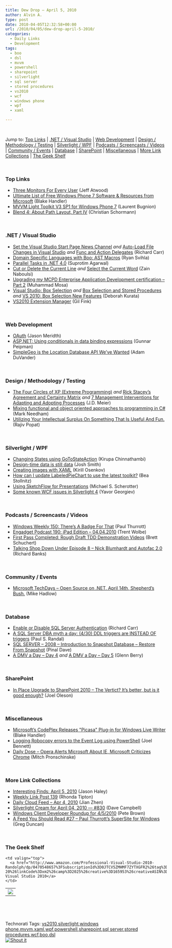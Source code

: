 ```yaml
---
title: Dew Drop – April 5, 2010
author: Alvin A.
type: post
date: 2010-04-05T12:32:58+00:00
url: /2010/04/05/dew-drop-april-5-2010/
categories:
  - Daily Links
  - Development
tags:
  - boo
  - dsl
  - mvvm
  - powershell
  - sharepoint
  - silverlight
  - sql server
  - stored procedures
  - vs2010
  - wcf
  - windows phone
  - wpf
  - xaml

---
```

&#160;

Jump to: [Top Links][1] | [.NET / Visual Studio][2] | [Web Development][3] | [Design / Methodology / Testing][4] | [Silverlight / WPF][5] | [Podcasts / Screencasts / Videos][6] | [Community / Events][7] | [Database][8] | [SharePoint][9] | [Miscellaneous][10] | [More Link Collections][11] | [The Geek Shelf][12] 

&#160;

### <a name="top"></a>Top Links

  * [Three Monitors For Every User][13] (Jeff Atwood)
  * [Ultimate List of Free Windows Phone 7 Software & Resources from Microsoft][14] (Blake Handler)
  * [MVVM Light Toolkit V3 SP1 for Windows Phone 7][15] (Laurent Bugnion)
  * [Blend 4: About Path Layout, Part IV][16] (Christian Schormann)

&#160;

### <a name="dotnet"></a>.NET / Visual Studio

  * [Set the Visual Studio Start Page News Channel][17] _and_&#160;[Auto-Load File Changes in Visual Studio][18] _and_&#160;[Func and Action Delegates][19] (Richard Carr)
  * [Domain Specific Languages with Boo: AST Macros][20] (Ryan Svihla)
  * [Parallel Tasks in .NET 4.0][21] (Suprotim Agarwal)
  * [Cut or Delete the Current Line][22] _and_&#160;[Select the Current Word][23] (Zain Naboulsi)
  * [Upgrading my MCPD Enterprise Application Development certification – Part 2][24] (Muhammad Mosa)
  * [Visual Studio: Box Selection][25] _and_&#160;[Box Selection and Stored Procedures][26] _and_&#160;[VS 2010: Box Selection New Features][27] (Deborah Kurata)
  * [VS2010 Extension Manager][28] (Gil Fink)

&#160;

### <a name="web"></a>Web Development

  * [OAuth][29] (Jason Meridth)
  * [ASP.NET: Using conditionals in data binding expressions][30] (Gunnar Peipman)
  * [SimpleGeo is the Location Database API We’ve Wanted][31] (Adam DuVander)

&#160;

### <a name="design"></a>Design / Methodology / Testing

  * [The Four Circles of XP (Extreme Programming)][32] _and_&#160;[Rick Stacey’s Agreement and Certainty Matrix][33] _and_&#160;[7 Management Interventions for Adapting and Adopting Processes][34] (J.D. Meier)
  * [Mixing functional and object oriented approaches to programming in C#][35] (Mark Needham)
  * [Utilizing Your Intellectual Surplus On Something That Is Useful And Fun.][36] (Rajiv Popat)

&#160;

### <a name="silverlight"></a>Silverlight / WPF

  * [Changing States using GoToStateAction][37] (Kirupa Chinnathambi)
  * [Design-time data is still data][38] (Josh Smith)
  * [Creating images with XAML][39] (Kirill Osenkov)
  * [How can I update LabeledPieChart to use the latest toolkit?][40] (Bea Stollnitz)
  * [Using SketchFlow for Presentations][41] (Michael S. Scherotter)
  * [Some known WCF issues in Silverlight 4][42] (Yavor Georgiev)

&#160;

### <a name="podcasts"></a>Podcasts / Screencasts / Videos

  * [Windows Weekly 150: There&#8217;s A Badge For That][43] (Paul Thurrott)
  * [Engadget Podcast 190: iPad Edition &#8211; 04.04.2010][44] (Trent Wolbe)
  * [First Pass Completed: Rough Draft TDD Demonstration Videos][45] (Brett Schuchert)
  * [Talking Shop Down Under Episode 8 &#8211; Nick Blumhardt and Autofac 2.0][46] (Richard Banks)

&#160;

### <a name="events"></a>Community / Events

  * [Microsoft TechDays – Open Source on .NET. April 14th, Shepherd’s Bush.][47] (Mike Hadlow)

&#160;

### <a name="db"></a>Database

  * [Enable or Disable SQL Server Authentication][48] (Richard Carr)
  * [A SQL Server DBA myth a day: (4/30) DDL triggers are INSTEAD OF triggers][49] (Paul S. Randal)
  * [SQL SERVER – 2008 – Introduction to Snapshot Database – Restore From Snapshot][50] (Pinal Dave)
  * [A DMV a Day – Day 4][51] _and_&#160;[A DMV a Day – Day 5][52] (Glenn Berry)

&#160;

### <a name="sp"></a>SharePoint

  * [In Place Upgrade to SharePoint 2010 – The Vertict? It’s better, but is it good enough?][53] (Joel Oleson)

&#160;

### <a name="misc"></a>Miscellaneous

  * [Microsoft&#8217;s CodePlex Releases "Picasa" Plug-in for Windows Live Writer][54] (Blake Handler)
  * [Logging Robocopy errors to the Event Log using PowerShell][55] (Joel Bennett)
  * [Daily Dose &#8211; Opera Alerts Microsoft About IE, Microsoft Criticizes Chrome][56] (Mitch Pronschinske)

&#160;

### <a name="links"></a>More Link Collections

  * [Interesting Finds: April 5, 2010][57] (Jason Haley)
  * [Weekly Link Post 139][58] (Rhonda Tipton)
  * [Daily Cloud Feed &#8211; Apr 4, 2010][59] (Jian Zhen)
  * [Silverlight Cream for April 04, 2010 &#8212; #830][60] (Dave Campbell)
  * [Windows Client Developer Roundup for 4/5/2010][61] (Pete Brown)
  * [A Feed You Should Read #27 &#8211; Paul Thurrott&#8217;s SuperSite for Windows][62] (Greg Duncan)

&#160;

### <a name="shelf"></a>The Geek Shelf

<table border="0" cellspacing="0" cellpadding="0">
  <tr>
    <td>
      <img data-recalc-dims="1" decoding="async" src="https://i0.wp.com/ecx.images-amazon.com/images/I/5186JUtEY%252BL._SL160_.jpg?w=660" />
    </td>
    
    <td valign="top">
      <a href="http://www.amazon.com/Professional-Visual-Studio-2010-Randolph/dp/0470548657%3FSubscriptionId%3D0JTCV5ZMHMF7ZYTXGFR2%26tag%3Dalvinashcraft-20%26linkCode%3Dxm2%26camp%3D2025%26creative%3D165953%26creativeASIN%3D0470548657">Professional Visual Studio 2010</a>
    </td>
  </tr>
</table>

&#160;

<div style="padding-bottom: 0px; margin: 0px; padding-left: 0px; padding-right: 0px; display: inline; float: none; padding-top: 0px" id="scid:C16BAC14-9A3D-4c50-9394-FBFEF7A93539:767e1871-7949-48b7-9f7f-d66e98d33164" class="wlWriterSmartContent">
  <!--dotnetkickit-->
</div>

&#160;

<div style="padding-bottom: 0px; margin: 0px; padding-left: 0px; padding-right: 0px; display: inline; float: none; padding-top: 0px" id="scid:0767317B-992E-4b12-91E0-4F059A8CECA8:2f01ac8b-397f-4b97-80ef-762ebd46a415" class="wlWriterSmartContent">
  Technorati Tags: <a href="http://technorati.com/tags/vs2010" rel="tag">vs2010</a>,<a href="http://technorati.com/tags/silverlight" rel="tag">silverlight</a>,<a href="http://technorati.com/tags/windows+phone" rel="tag">windows phone</a>,<a href="http://technorati.com/tags/mvvm" rel="tag">mvvm</a>,<a href="http://technorati.com/tags/xaml" rel="tag">xaml</a>,<a href="http://technorati.com/tags/wpf" rel="tag">wpf</a>,<a href="http://technorati.com/tags/powershell" rel="tag">powershell</a>,<a href="http://technorati.com/tags/sharepoint" rel="tag">sharepoint</a>,<a href="http://technorati.com/tags/sql+server" rel="tag">sql server</a>,<a href="http://technorati.com/tags/stored+procedures" rel="tag">stored procedures</a>,<a href="http://technorati.com/tags/wcf" rel="tag">wcf</a>,<a href="http://technorati.com/tags/boo" rel="tag">boo</a>,<a href="http://technorati.com/tags/dsl" rel="tag">dsl</a>
</div>

<div class="wlWriterHeaderFooter" style="margin:0px; padding:0px 0px 0px 0px;">
  <div class="shoutIt">
    <a rev="vote-for" href="http://dotnetshoutout.com/Submit?url=http%3a%2f%2fwww.alvinashcraft.com%2f2010%2f04%2f05%2fdew-drop-april-5-2010%2f&title=Dew+Drop+-+April+5%2c+2010"><img decoding="async" alt="Shout it" src="http://dotnetshoutout.com/image.axd?url=https://morningdew-bpc6g3a0fgaxdxcu.eastus2-01.azurewebsites.net/2010/04/05/dew-drop-april-5-2010/" style="border:0px" /></a>
  </div>
</div>

 [1]: https://morningdew-bpc6g3a0fgaxdxcu.eastus2-01.azurewebsites.net/#top
 [2]: https://morningdew-bpc6g3a0fgaxdxcu.eastus2-01.azurewebsites.net/#dotnet
 [3]: https://morningdew-bpc6g3a0fgaxdxcu.eastus2-01.azurewebsites.net/#web
 [4]: https://morningdew-bpc6g3a0fgaxdxcu.eastus2-01.azurewebsites.net/#design
 [5]: https://morningdew-bpc6g3a0fgaxdxcu.eastus2-01.azurewebsites.net/#silverlight
 [6]: https://morningdew-bpc6g3a0fgaxdxcu.eastus2-01.azurewebsites.net/#podcasts
 [7]: https://morningdew-bpc6g3a0fgaxdxcu.eastus2-01.azurewebsites.net/#events
 [8]: https://morningdew-bpc6g3a0fgaxdxcu.eastus2-01.azurewebsites.net/#db
 [9]: https://morningdew-bpc6g3a0fgaxdxcu.eastus2-01.azurewebsites.net/#sp
 [10]: https://morningdew-bpc6g3a0fgaxdxcu.eastus2-01.azurewebsites.net/#misc
 [11]: https://morningdew-bpc6g3a0fgaxdxcu.eastus2-01.azurewebsites.net/#links
 [12]: https://morningdew-bpc6g3a0fgaxdxcu.eastus2-01.azurewebsites.net/#shelf
 [13]: http://www.codinghorror.com/blog/2010/04/three-monitors-for-every-user.html
 [14]: http://bhandler.spaces.live.com/Blog/cns!70F64BC910C9F7F3!8195.entry
 [15]: http://feedproxy.google.com/~r/galasoft/~3/z2LTnsNZNlg/mvvm-light-toolkit-v3-sp1-for-windows-phone-7.aspx
 [16]: http://electricbeach.org/?p=653
 [17]: http://feedproxy.google.com/~r/BlackwaspLatestAdditions/~3/U5wyxjAjrg4/VSStartPageFeed.aspx
 [18]: http://feedproxy.google.com/~r/BlackwaspLatestAdditions/~3/a_rGDVrOd54/VSAutoLoad.aspx
 [19]: http://feedproxy.google.com/~r/BlackwaspLatestAdditions/~3/vMLuDDMJl4s/FuncAction.aspx
 [20]: http://feedproxy.google.com/~r/LosTechies/~3/xdQU0TGg89o/domain-specific-languages-with-boo-ast-macros.aspx
 [21]: http://feedproxy.google.com/~r/netCurryRecentArticles/~3/sGSkpXhwEgM/ShowArticle.aspx
 [22]: http://feedproxy.google.com/~r/zainnab/~3/hcC3SpiC794/cut-or-delete-the-current-line-vstipedit0038.aspx
 [23]: http://feedproxy.google.com/~r/zainnab/~3/moFJD3oFin8/select-the-current-word-vstipedit0039.aspx
 [24]: http://feedproxy.google.com/~r/MosesOfEgyptBlog/~3/j1eMPgXXqS8/post.aspx
 [25]: http://msmvps.com/blogs/deborahk/archive/2010/04/04/visual-studio-box-selection.aspx
 [26]: http://msmvps.com/blogs/deborahk/archive/2010/04/04/box-selection-and-stored-procedures.aspx
 [27]: http://msmvps.com/blogs/deborahk/archive/2010/04/04/vs-2010-box-selection-updates.aspx
 [28]: http://dotnet.dzone.com/news/vs2010-extension-manager
 [29]: http://feedproxy.google.com/~r/LosTechies/~3/hnICQjz2kv0/oauth.aspx
 [30]: http://feedproxy.google.com/~r/gunnarpeipman/~3/v6zOW4tDvjA/asp-net-using-conditionals-in-data-binding-expressions.aspx
 [31]: http://feedproxy.google.com/~r/ProgrammableWeb/~3/0Jd7w9xN8QM/
 [32]: http://blogs.msdn.com/jmeier/archive/2010/04/04/the-four-circles-of-xp-extreme-programming.aspx
 [33]: http://blogs.msdn.com/jmeier/archive/2010/04/04/rick-stacey-s-agreement-and-certainty-matrix.aspx
 [34]: http://blogs.msdn.com/jmeier/archive/2010/04/04/7-management-interventions-for-adapting-and-adopting-processes.aspx
 [35]: http://feeds.dzone.com/~r/zones/dotnet/~3/JlP98gE2tMw/mixing-functional-and-object
 [36]: http://www.thousandtyone.com/blog/UtilizingYourIntellectualSurplusOnSomethingThatIsUsefulAndFun.aspx
 [37]: http://www.kirupa.com/blend_silverlight/gotoStateAction.htm
 [38]: http://joshsmithonwpf.wordpress.com/2010/04/04/design-time-data-is-still-data/
 [39]: http://blogs.msdn.com/kirillosenkov/archive/2010/04/04/creating-images-with-xaml.aspx
 [40]: http://bea.stollnitz.com/blog/?p=438
 [41]: http://feedproxy.google.com/~r/Synergist/~3/0o4RysEdOdc/using-sketchflow-for-presentations.aspx
 [42]: http://blogs.msdn.com/silverlightws/archive/2010/04/04/some-known-wcf-issues-in-silverlight-4.aspx
 [43]: http://www.winsupersite.com/podcast#150
 [44]: http://www.engadget.com/2010/04/04/engadget-podcast-190-ipad-edition-04-04-2010/
 [45]: http://blog.objectmentor.com/articles/2010/04/05/first-pass-completed-rough-draft-tdd-demonstration-videos
 [46]: http://feedproxy.google.com/~r/TalkingShopDownUnder/~3/03wkJ9tVsqk/episode-8-nick-blumhardt-and-autofac-20.html
 [47]: http://feedproxy.google.com/~r/CodeRant/~3/6Letz7JENPY/microsoft-techdays-open-source-on-net.html
 [48]: http://feedproxy.google.com/~r/BlackwaspLatestAdditions/~3/UJfrYbLRFkw/SQLMixedMode.aspx
 [49]: http://feedproxy.google.com/~r/PaulSRandal/~3/RqxOfVLTVqo/post.aspx
 [50]: http://blog.sqlauthority.com/2010/04/05/sql-server-2008-introduction-to-snapshot-database-restore-from-snapshot/
 [51]: http://www.sqlservercentral.com/blogs/glennberry/archive/2010/04/04/a-dmv-a-day-_1320_-day-4.aspx
 [52]: http://www.sqlservercentral.com/blogs/glennberry/archive/2010/04/05/a-dmv-a-day-_1320_-day-5.aspx
 [53]: http://feedproxy.google.com/~r/JoelsSharepointLand/~3/ZIZwnu7AxvY/ViewPost.aspx
 [54]: http://bhandler.spaces.live.com/Blog/cns!70F64BC910C9F7F3!8193.entry
 [55]: http://huddledmasses.org/logging-robocopy-errors-to-the-event-log-using-powershell/
 [56]: http://feeds.dzone.com/~r/zones/dotnet/~3/gcuN_eTSU2A/dzone-daily-dose-44
 [57]: http://jasonhaley.com/blog/post.aspx?id=d212db47-7ccb-45b5-94da-0130d910c52d
 [58]: http://rhondatipton.net/2010/04/04/weekly-link-post-139/
 [59]: http://feedproxy.google.com/~r/onsaas/~3/2srq9CCaeQk/
 [60]: http://geekswithblogs.net/WynApseTechnicalMusings/archive/2010/04/04/139090.aspx
 [61]: http://feedproxy.google.com/~r/PeteBrown/~3/II_v6HN0Z2Q/windows-client-developer-roundup-for-4-5-2010
 [62]: http://coolthingoftheday.blogspot.com/2010/04/feed-you-should-read-27-paul-thurrott.html